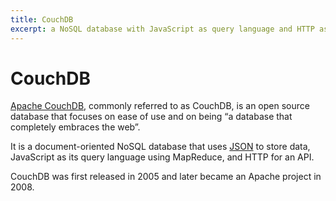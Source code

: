 ```yaml
---
title: CouchDB
excerpt: a NoSQL database with JavaScript as query language and HTTP as API
---
```


# CouchDB

[Apache CouchDB](http://couchdb.apache.org/), commonly referred to as CouchDB, is an open source database that focuses on ease of use and on being “a database that completely embraces the web”.

It is a document-oriented NoSQL database that uses [JSON](/_glossary/JSON.md) to store data, JavaScript as its query language using MapReduce, and HTTP for an API.

CouchDB was first released in 2005 and later became an Apache project in 2008.
